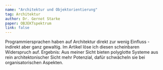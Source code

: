 ```yaml
---
name: "Architektur und Objektorientierung"
tag: Architektur
author: Dr. Gernot Starke
paper: OBJEKTspektrum
link: false
---
```

Programmiersprachen haben auf Architektur direkt zur wenig Einfluss - indirekt aber ganz gewaltig.
Im Artikel löse ich diesen scheinbaren Widerspruch auf. Ergebnis: Aus meiner Sicht bieten
polyglotte Systeme aus rein architektonischer Sicht mehr Potenzial, dafür schwächeln sie bei organisatorischen
Aspekten.